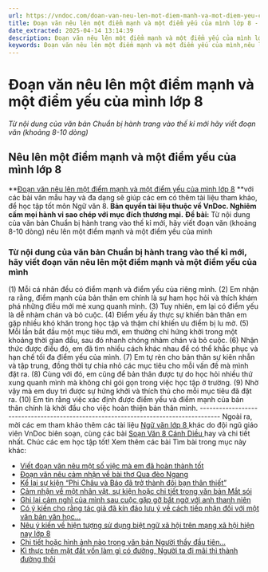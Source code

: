 ```yaml
---
url: https://vndoc.com/doan-van-neu-len-mot-diem-manh-va-mot-diem-yeu-cua-minh-lop-8-296766
title: Đoạn văn nêu lên một điểm mạnh và một điểm yếu của mình lớp 8 - Từ nội dung của văn bản Chuẩn bị hành trang vào thế kỉ mới hãy viết đoạn văn (khoảng 8-10 dòng) - VnDoc.com
date_extracted: 2025-04-14 13:14:39
description: Đoạn văn nêu lên một điểm mạnh và một điểm yếu của mình lớp 8 được biên soạn nhằm giúp các em HS đạt kết quả tốt trong quá trình làm bài tập và học tập môn Ngữ văn lớp 8.
keywords: Đoạn văn nêu lên một điểm mạnh và một điểm yếu của mình,nêu lên một điểm mạnh và một điểm yếu của mình,Từ nội dung của văn bản Chuẩn bị hành trang vào thế kỉ mới,hãy viết đoạn văn nêu lên một điểm mạnh và một điểm yếu của mình,viết đoạn văn nêu lên một điểm mạnh và một điểm yếu của mình,văn mẫu lớp 8,ngữ văn 8
---
```


# Đoạn văn nêu lên một điểm mạnh và một điểm yếu của mình lớp 8
 _Từ nội dung của văn bản Chuẩn bị hành trang vào thế kỉ mới hãy viết đoạn văn \(khoảng 8-10 dòng\)_
## **Nêu lên một điểm mạnh và một điểm yếu của mình lớp 8**
**[Đoạn văn nêu lên một điểm mạnh và một điểm yếu của mình lớp 8](<https://vndoc.com/doan-van-neu-len-mot-diem-manh-va-mot-diem-yeu-cua-minh-lop-8-296766>) **với các bài văn mẫu hay và đa dạng sẽ giúp các em có thêm tài liệu tham khảo, để học tập tốt môn Ngữ văn 8.
**Bản quyền tài liệu thuộc về VnDoc. Nghiêm cấm mọi hành vi sao chép với mục đích thương mại.**
**Đề bài:** Từ nội dung của văn bản Chuẩn bị hành trang vào thế kỉ mới, hãy viết đoạn văn \(khoảng 8-10 dòng\) nêu lên một điểm mạnh và một điểm yếu của mình
### Từ nội dung của văn bản Chuẩn bị hành trang vào thế kỉ mới, hãy viết đoạn văn nêu lên một điểm mạnh và một điểm yếu của mình
\(1\) Mỗi cá nhân đều có điểm mạnh và điểm yếu của riêng mình. \(2\) Em nhận ra rằng, điểm mạnh của bản thân em chính là sự ham học hỏi và thích khám phá những điều mới mẻ xung quanh mình. \(3\) Tuy nhiên, em lại có điểm yếu là dễ nhàm chán và bỏ cuộc. \(4\) Điểm yếu ấy thực sự khiến bản thân em gặp nhiều khó khăn trong học tập và thậm chí khiến ưu điểm bị lu mờ. \(5\) Mỗi lần bắt đầu một mục tiêu mới, em thường chỉ hứng khởi trong một khoảng thời gian đầu, sau đó nhanh chóng nhàm chán và bỏ cuộc. \(6\) Nhận thức được điều đó, em đã tìm nhiều cách khác nhau để có thể khắc phục và hạn chế tối đa điểm yếu của mình. \(7\) Em tự rèn cho bản thân sự kiên nhẫn và tập trung, đồng thời tự chia nhỏ các mục tiêu cho mỗi vấn đề mà mình đặt ra. \(8\) Cùng với đó, em cũng để bản thân được tự do học hỏi nhiều thứ xung quanh mình mà không chỉ gói gọn trong việc học tập ở trường. \(9\) Nhờ vậy mà em duy trì được sự hứng khởi và thích thú cho mỗi mục tiêu đã đặt ra. \(10\) Em tin rằng việc xác định được điểm yếu và điểm mạnh của bản thân chính là khởi đầu cho việc hoàn thiện bản thân mình.
\------------------------------------------------------------------------------------
Ngoài ra, mời các em tham khảo thêm các tài liệu [ Ngữ văn lớp 8 ](<https://vndoc.com/ngu-van-lop8>) khác do đội ngũ giáo viên VnDoc biên soạn, cùng các bài [ Soạn Văn 8 Cánh Diều ](<https://vndoc.com/ngu-van-8-canh-dieu>) hay và chi tiết nhất. Chúc các em học tập tốt\!
Xem thêm các bài Tìm bài trong mục này khác:
  * [Viết đoạn văn nêu một số việc mà em đã hoàn thành tốt](</doan-van-neu-mot-so-viec-ma-em-da-hoan-thanh-tot-va-li-giai-vi-sao-nhung-viec-do-co-the-the-hien-long-yeu-nuoc-cua-em-296767>)
  * [Đoạn văn nêu cảm nhận về bài thơ Qua đèo Ngang](</doan-van-neu-cam-nhan-ve-bai-tho-qua-deo-ngang-lop-8-296768>)
  * [Kể lại sự kiện “Phi Châu và Báo đã trở thành đôi bạn thân thiết”](</ke-lai-su-kien-phi-chau-va-bao-da-tro-thanh-doi-ban-than-thiet-bang-loi-cua-nhan-vat-bao-296770>)
  * [Cảm nhận về một nhân vật, sự kiện hoặc chi tiết trong văn bản Mắt sói](</cam-nhan-ve-mot-nhan-vat-su-kien-hoac-chi-tiet-trong-van-ban-mat-soi-lop-8-296771>)
  * [Ghi lại cảm nghĩ của mình sau cuộc gặp gỡ bất ngờ với anh thanh niên](</ghi-lai-cam-nghi-cua-minh-sau-cuoc-gap-go-bat-ngo-voi-anh-thanh-nien-tren-dinh-yen-son-lop-8-296772>)
  * [Có ý kiến cho rằng tác giả đã kín đáo lưu ý về cách tiếp nhận đối với một văn bản văn học...](</co-y-kien-cho-rang-tac-gia-da-kin-dao-luu-y-ve-cach-tiep-nhan-doi-voi-mot-van-ban-van-hoc-qua-viec-tai-hien-su-khac-nhau-trong-cach-nhin-nhung-buc-tranh-296773>)
  * [Nêu ý kiến về hiện tượng sử dụng biệt ngữ xã hội trên mạng xã hội hiện nay lớp 8](</neu-y-kien-ve-hien-tuong-su-dung-biet-ngu-xa-hoi-tren-mang-xa-hoi-hien-nay-lop-8-296774>)
  * [Chi tiết hoặc hình ảnh nào trong văn bản Người thầy đầu tiên...](</chi-tiet-hoac-hinh-anh-nao-trong-van-ban-nguoi-thay-dau-tien-da-de-lai-trong-em-nhung-an-tuong-sau-dam-296775>)
  * [Kì thực trên mặt đất vốn làm gì có đường, Người ta đi mãi thì thành đường thôi](</doan-van-ki-thuc-tren-mat-dat-von-lam-gi-co-duong-nguoi-ta-di-mai-thi-thanh-duong-thoi-lop-8-296777>)

